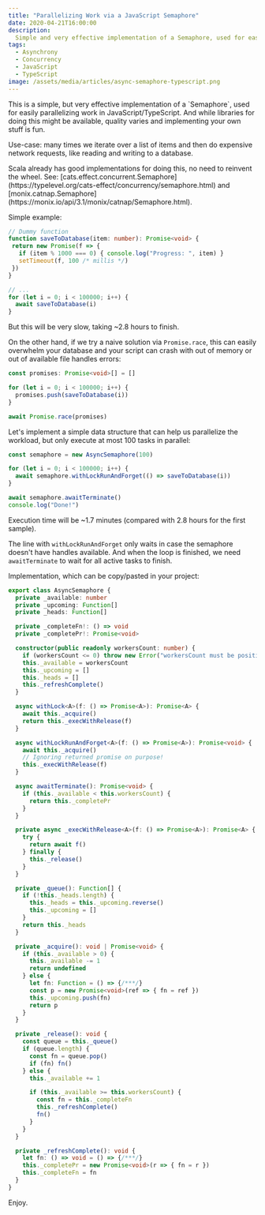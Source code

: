 ```yaml
---
title: "Parallelizing Work via a JavaScript Semaphore"
date: 2020-04-21T16:00:00
description:
  Simple and very effective implementation of a Semaphore, used for easily parallelizing work in JavaScript/TypeScript.
tags:
  - Asynchrony
  - Concurrency
  - JavaScript
  - TypeScript
image: /assets/media/articles/async-semaphore-typescript.png
---
```


<p class="intro withcap" markdown='1'>
  This is a simple, but very effective implementation of a `Semaphore`, used for easily parallelizing work in JavaScript/TypeScript. And while libraries for doing this might be available, quality varies and implementing your own stuff is fun.
</p>

Use-case: many times we iterate over a list of items and then do expensive network requests, like reading and writing to a database.

<p class='info-bubble' markdown='1'>
  Scala already has good implementations for doing this, no need to reinvent the wheel. See:
  [cats.effect.concurrent.Semaphore](https://typelevel.org/cats-effect/concurrency/semaphore.html) and [monix.catnap.Semaphore](https://monix.io/api/3.1/monix/catnap/Semaphore.html).
</p>

Simple example:

```typescript
// Dummy function
function saveToDatabase(item: number): Promise<void> {
 return new Promise(f => {
   if (item % 1000 === 0) { console.log("Progress: ", item) }
   setTimeout(f, 100 /* millis */)
 })
}

// ...
for (let i = 0; i < 100000; i++) {
  await saveToDatabase(i)
}
```

But this will be very slow, taking ~2.8 hours to finish.

On the other hand, if we try a naive solution via `Promise.race`, this can easily overwhelm your database and your script can crash with out of memory or out of available file handles errors:

```typescript
const promises: Promise<void>[] = []

for (let i = 0; i < 100000; i++) {
  promises.push(saveToDatabase(i))
}

await Promise.race(promises)
```

Let's implement a simple data structure that can help us parallelize the workload, but only execute at most 100 tasks in parallel:

```typescript
const semaphore = new AsyncSemaphore(100)

for (let i = 0; i < 100000; i++) {
  await semaphore.withLockRunAndForget(() => saveToDatabase(i))
}

await semaphore.awaitTerminate()
console.log("Done!")
```

Execution time will be ~1.7 minutes (compared with 2.8 hours for the first sample).

The line with `withLockRunAndForget` only waits in case the semaphore doesn't have handles available. And when the loop is finished, we need `awaitTerminate` to wait for all active tasks to finish.

Implementation, which can be copy/pasted in your project:

```typescript
export class AsyncSemaphore {
  private _available: number
  private _upcoming: Function[]
  private _heads: Function[]

  private _completeFn!: () => void
  private _completePr!: Promise<void>

  constructor(public readonly workersCount: number) {
    if (workersCount <= 0) throw new Error("workersCount must be positive")
    this._available = workersCount
    this._upcoming = []
    this._heads = []
    this._refreshComplete()
  }

  async withLock<A>(f: () => Promise<A>): Promise<A> {
    await this._acquire()
    return this._execWithRelease(f)
  }

  async withLockRunAndForget<A>(f: () => Promise<A>): Promise<void> {
    await this._acquire()
    // Ignoring returned promise on purpose!
    this._execWithRelease(f)
  }

  async awaitTerminate(): Promise<void> {
    if (this._available < this.workersCount) {
      return this._completePr
    }
  }

  private async _execWithRelease<A>(f: () => Promise<A>): Promise<A> {
    try {
      return await f()
    } finally {
      this._release()
    }
  }

  private _queue(): Function[] {
    if (!this._heads.length) {
      this._heads = this._upcoming.reverse()
      this._upcoming = []
    }
    return this._heads
  }

  private _acquire(): void | Promise<void> {
    if (this._available > 0) {
      this._available -= 1
      return undefined
    } else {
      let fn: Function = () => {/***/}
      const p = new Promise<void>(ref => { fn = ref })
      this._upcoming.push(fn)
      return p
    }
  }

  private _release(): void {
    const queue = this._queue()
    if (queue.length) {
      const fn = queue.pop()
      if (fn) fn()
    } else {
      this._available += 1

      if (this._available >= this.workersCount) {
        const fn = this._completeFn
        this._refreshComplete()
        fn()
      }
    }
  }

  private _refreshComplete(): void {
    let fn: () => void = () => {/***/}
    this._completePr = new Promise<void>(r => { fn = r })
    this._completeFn = fn
  }
}
```

Enjoy.
